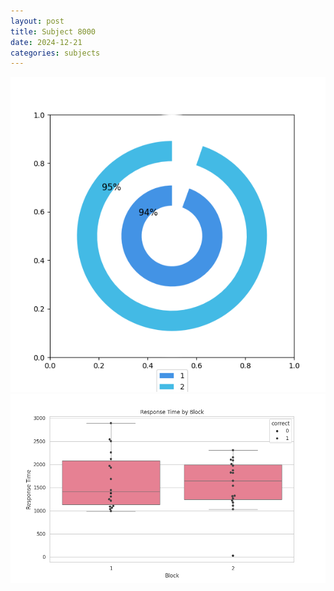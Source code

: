 ```yaml
---
layout: post
title: Subject 8000
date: 2024-12-21
categories: subjects
---
```


![](data/8000/run-25/8000__acc_test.png)
![](data/8000/run-25/8000_rt.png)
